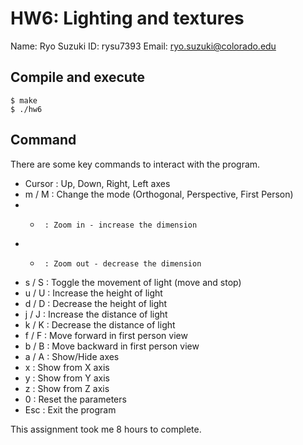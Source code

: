 # HW6: Lighting and textures

Name:  Ryo Suzuki
ID:    rysu7393
Email: ryo.suzuki@colorado.edu


## Compile and execute
```
$ make
$ ./hw6
```

## Command

There are some key commands to interact with the program.

* Cursor : Up, Down, Right, Left axes
* m / M  : Change the mode (Orthogonal, Perspective, First Person)
* +      : Zoom in - increase the dimension
* -      : Zoom out - decrease the dimension
* s / S  : Toggle the movement of light (move and stop)
* u / U  : Increase the height of light
* d / D  : Decrease the height of light
* j / J  : Increase the distance of light
* k / K  : Decrease the distance of light
* f / F  : Move forward in first person view
* b / B  : Move backward in first person view
* a / A  : Show/Hide axes
* x      : Show from X axis
* y      : Show from Y axis
* z      : Show from Z axis
* 0      : Reset the parameters
* Esc    : Exit the program

This assignment took me 8 hours to complete.